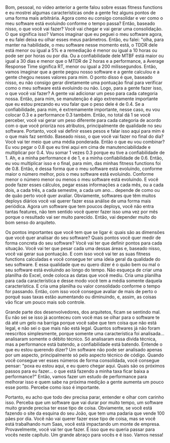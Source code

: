 Bom, pessoal, no vídeo anterior a gente falou sobre essas fitness functions e eu mostrei algumas características onde a gente fez alguns pontos de uma forma mais arbitrária. Agora como eu consigo consolidar e ver como o meu software está evoluindo conforme o tempo passa? Então, baseado nisso, o que você vai fazer? Você vai chegar e vai gerar uma consolidação. O que significa isso?  Vamos imaginar que eu peguei o meu software agora, e eu falei deixa eu olhar esses meus parâmetros. Então, eu falei: "olha, para manter na habilidade, o meu software nesse momento está, o TDDR dele está menor ou igual a 5% e a remediação é menor ou igual a 10 horas ou pode ser por horas ou por dia. Ou a confiabilidade dele MTBF está maior ou igual a 30 dias e menor que o MTDR de 2 horas e a performance, a Average Response Time significa RT, menor ou igual a 200 milissegundos. Então, vamos imaginar que a gente pegou nosso software e a gente calculou e a gente chegou nesses valores para mim. O ponto disso é que, baseado nisso, eu não consigo gerar diretamente uma pontuação final para verificar como o meu software está evoluindo ou não. Logo, para a gente fazer isso, o que você vai fazer? A gente vai adicionar um peso para cada categoria nossa. Então, para mim, se manutenção é algo extremamente importante que eu estou prezando eu vou falar que o peso dele é de 0.4. Se a confiabilidade, para mim, é extremamente importante, nesse caso, eu vou colocar 0.3 e a performance 0.3 também. Então, no total dá 1 se você perceber, você vai gerar um peso diferente para cada categoria de acordo com o que você prioriza nos atributos, principalmente de qualidade no seu software. Portanto, você vai definir esses pesos e falar isso aqui para mim é o que mais faz sentido. Baseado nisso, o que você vai fazer no final do dia? Você vai ter meio que uma média ponderada. Então o que eu vou combinar? Eu vou pegar o 0.8 que eu tirei aqui em cima de manutenciabilidade e multiplicar por 0.4. Vou somar 1 vezes 0.3 porque eu tive a confiabilidade de 1. Ah, e a minha performance é de 1, e a minha confiabilidade de 0.6. Então, eu vou multiplicar isso e o final, para mim, das minhas fitness functions foi de 0.8. Então, é dessa forma que o meu software está evoluindo, conforme maior o número melhor, pois o meu software está evoluindo. Conforme menor o número menor ou menos o meu software está evoluindo. E você pode fazer esses cálculos, pegar essas informações a cada mês, ou a cada dois, a cada três, a cada semestre, a cada um ano… depende de como ou de quão perto você quer avaliar. Obviamente, softwares que têm muitos deploys diários você vai querer fazer essa análise de uma forma mais periódica. Agora um software que tem poucos deploys, você não entra tantas features, não tem sentido você querer fazer isso uma vez por mês porque o resultado vai ser muito parecido. Então, vai depender muito do bom senso do arquiteto.

Os pontos importantes que você tem que se ligar é: quais são as dimensões que você quer analisar do seu software? Quais pontos você quer medir de forma concreta do seu software? Você vai ter que definir pontos para cada situação. Você vai ter que pesar cada uma dessas áreas e, baseado nisso, você vai gerar sua pontuação. E com isso você vai ter as suas fitness functions calculadas e você consegue ter uma ideia geral da qualidade do seu software. E essa qualidade que eu quero dizer é o quão bem ou mal o seu software está evoluindo ao longo do tempo. Não esqueça de criar uma planilha do Excel, onde coloca as datas que você mediu. Cria uma planilha para cada característica e desse modo você tem a média somente daquela característica. E cria uma planilha ou valor consolidado conforme o tempo for passando. Então, com isso você consegue avaliar de mais de perto o porquê suas taxas estão aumentando ou diminuindo, e, assim, as coisas vão ficar um pouco mais sob controle.

Grande parte dos desenvolvedores, dos arquitetos, ficam se sentindo mal. Eu não sei se isso já aconteceu com você mas se olhar para o software te dá até um gelo na barriga porque você sabe que tem coisa que não está legal, e não sei o que mais não está legal. Quantos softwares já não foram reescritos simplesmente, porque somente uma característica foi analisada… analisaram somente o débito técnico. Só analisaram  essa dívida técnica, mas a performance está batendo, a confiabilidade está batendo. Entende o que eu estou querendo dizer? Um software não pode ser analisado apenas por um aspecto, principalmente só pelo aspecto técnico de código. Quando você consegue ver esses números de forma consolidada, você consegue pensar: "poxa eu estou aqui, e eu quero chegar aqui. Quais são os próximos passos para eu fazer… o que está fazendo a minha taxa ficar baixa a performance?" Então, vamos fazer um estudo de performance para melhorar isso e quem sabe na próxima medição a gente aumenta um pouco esse ponto. Percebe como isso é importante.

Portanto, eu acho que todo dev precisa parar, entender e olhar com carinho isso. Perceba que um software que vai durar por muito tempo, um software muito grande precisa ter esse tipo de coisa. Obviamente, se você está fazendo o site da esquina do seu João, que tem uma padaria que vende 100 pães por dia. Você não vai querer fazer esse tipo de coisa, mas se você está trabalhando num Saas, você está impactando um monte de empresa. Provavelmente, você vai ter que fazer. É isso que eu queria passar para vocês neste capítulo. Um grande abraço para vocês e é isso. Vamos nessa!